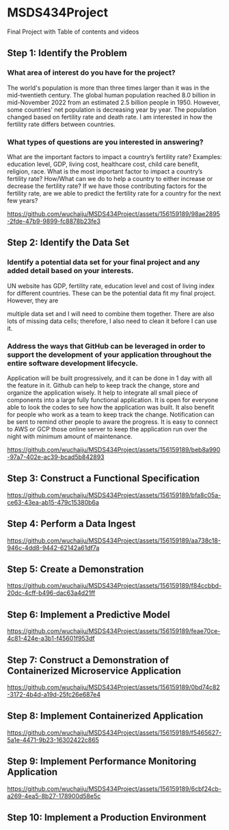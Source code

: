 # MSDS434Project
Final Project with Table of contents and videos

## Step 1: Identify the Problem
### What area of interest do you have for the project?
The world's population is more than three times larger than it was in the mid-twentieth century. The global human population reached 8.0 billion in mid-November 2022 from an estimated 2.5 billion people in 1950. However, some countries' net population is decreasing year by year. The population changed based on fertility rate and death rate.
I am interested in how the fertility rate differs between countries.

### What types of questions are you interested in answering?
What are the important factors to impact a country’s fertility rate?
Examples: education level, GDP, living cost, healthcare cost, child care benefit, religion, race.
What is the most important factor to impact a country’s fertility rate?
How/What can we do to help a country to either increase or decrease the fertility rate?
If we have those contributing factors for the fertility rate, are we able to predict the fertility rate for a country for the next few years?


https://github.com/wuchaiju/MSDS434Project/assets/156159189/98ae2895-2fde-47b9-9899-fc8878b23fe3


## Step 2: Identify the Data Set

### Identify a potential data set for your final project and any added detail based on your interests.
UN website has GDP, fertility rate, education level and cost of living index for different countries.  These can be the potential data fit my final project.  However, they are 


multiple data set and I will need to combine them together.  There are also lots of missing data cells; therefore, I also need to clean it before I can use it.

### Address the ways that GitHub can be leveraged in order to support the development of your application throughout the entire software development lifecycle.
Application will be built progressively, and it can be done in 1 day with all the feature in it.  Github can help to keep track the change, store and organize the application wisely.  It help to integrate all small piece of components into a large fully functional application.  It is open for everyone able to look the codes to see how the application was built.   It also benefit for people who work as a team to keep track the change.  Notification can be sent to remind other people to aware the progress.  It is easy to connect to AWS or GCP those online server to keep the application run over the night with minimum amount of maintenance.   


https://github.com/wuchaiju/MSDS434Project/assets/156159189/beb8a990-97a7-402e-ac39-bcad5b842893



## Step 3: Construct a Functional Specification

https://github.com/wuchaiju/MSDS434Project/assets/156159189/bfa8c05a-ce63-43ea-ab15-479c15380b6a

## Step 4: Perform a Data Ingest

https://github.com/wuchaiju/MSDS434Project/assets/156159189/aa738c18-946c-4dd8-9442-62142a61df7a

## Step 5: Create a Demonstration

https://github.com/wuchaiju/MSDS434Project/assets/156159189/f84ccbbd-20dc-4cff-b496-dac63a4d21ff

## Step 6: Implement a Predictive Model

https://github.com/wuchaiju/MSDS434Project/assets/156159189/feae70ce-4c81-424e-a3b1-f45601f953df

## Step 7: Construct a Demonstration of Containerized Microservice Application

https://github.com/wuchaiju/MSDS434Project/assets/156159189/0bd74c82-3172-4b4d-a19d-25fc26e687e4

## Step 8: Implement Containerized Application

https://github.com/wuchaiju/MSDS434Project/assets/156159189/f5465627-5a1e-4471-9b23-16302422c865

## Step 9: Implement Performance Monitoring Application

https://github.com/wuchaiju/MSDS434Project/assets/156159189/6cbf24cb-a269-4ea5-8b27-178900d58e5c

## Step 10: Implement a Production Environment




